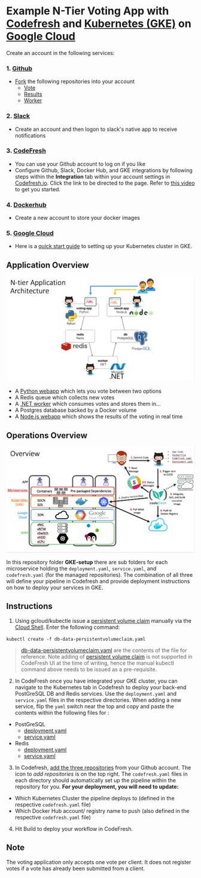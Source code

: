 Example N-Tier Voting App with [Codefresh](https://codefresh.io/kubernetes-deploy/) and [Kubernetes (GKE)](https://cloud.google.com/container-engine/) on [Google Cloud](https://cloud.google.com/why-google/)
=========

Create an account in the following services: 

### 1. [Github](https://github.com/)
  - [Fork](https://help.github.com/articles/fork-a-repo/) the following repositories into your account 
    - [Vote](https://github.com/MayankTahil/vote)
    - [Results](https://github.com/MayankTahil/result)
    - [Worker](https://github.com/MayankTahil/worker)

### 2. [Slack](https://slack.com/create)
  - Create an account and then logon to slack's native app to receive notifications

### 3. [CodeFresh](https://g.codefresh.io/signup)
  - You can use your Github account to log on if you like
  - Configure Github, Slack, Docker Hub, and GKE integrations by following steps within the **Integration** tab within your account settings in [Codefresh.io](https://g.codefresh.io/account/integration). Click the link to be directed to the page. Refer to [this video](https://www.youtube.com/watch?v=H0qDASqgg8k) to get you started.

### 4. [Dockerhub](https://hub.docker.com/)
  - Create a new account to store your docker images

### 5. [Google Cloud](https://cloud.google.com/why-google/)
  - Here is a [quick start guide](./GKE-setup/README.md) to setting up your Kubernetes cluster in GKE.

Application Overview
-----

![Architecture diagram](./images/application.png)

* A [Python webapp](https://github.com/MayankTahil/vote) which lets you vote between two options
* A Redis queue which collects new votes
* A [.NET worker](https://github.com/MayankTahil/worker) which consumes votes and stores them in…
* A Postgres database backed by a Docker volume
* A [Node.js webapp](https://github.com/MayankTahil/result) which shows the results of the voting in real time

Operations Overview
-----

![Operations diagram](./images/overview.png)

In this repository folder **GKE-setup** there are sub folders for each microservice holding the `deployment.yaml`, `service.yaml`, and `codefresh.yaml` (for the managed repositories). The combination of all three will define your pipeline in Codefresh and provide deployment instructions on how to deploy your services in GKE.


Instructions
----

1. Using gcloud/kubectle issue a [persistent volume claim](https://kubernetes.io/docs/concepts/storage/persistent-volumes/#persistentvolumeclaims) manually via the [Cloud Shell](https://cloud.google.com/shell/docs/quickstart). Enter the following command:

`kubectl create -f db-data-persistentvolumeclaim.yaml`
  > [db-data-persistentvolumeclaim.yaml](./db/persistentvolumeclaim.yaml) are the contents of the file for reference.
  Note adding of [persistent volume claim](https://kubernetes.io/docs/concepts/storage/persistent-volumes/#persistentvolumeclaims) is not supported in CodeFresh UI at the time of writing, hence the manual kubectl command above needs to be issued as a pre-requisite.

2. In CodeFresh once you have integrated your GKE cluster, you can navigate to the Kubernetes tab in Codefresh to deploy your back-end PostGreSQL DB and Redis services. Use the `deployment.yaml` and `service.yaml` files in the respective directories. When adding a new service, flip the `yaml` switch near the top and copy and paste the contents within the following files for : 
  - PostGreSQL
    - [deployment.yaml](./db/deployment.yaml)
    - [service.yaml](./db/service.yaml)
  - Redis
    - [deployment.yaml](./redis/deployment.yaml)
    - [service.yaml](./redis/service.yaml)

3. In Codefresh, [add the three repositories](https://g.codefresh.io/repositories?filter=view:all;mode:grid) from your Github account. The icon to *add repositories* is on the top right. The `codefresh.yaml` files in each directory should automatically set up the pipeline within the repository for you. **For your deployment, you will need to update:**
  * Which Kubernetes Cluster the pipeline deploys to (defined in the respective `codefresh.yaml` file)
  * Which Docker Hub account/ registry  name to push (also defined in the respective `codefresh.yaml` file)

4. Hit Build to deploy your workflow in CodeFresh.

Note
----

The voting application only accepts one vote per client. It does not register votes if a vote has already been submitted from a client.